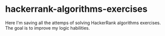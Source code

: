 # hackerrank-algorithms-exercises

Here I'm saving all the attemps of solving HackerRank algorithms exercises. The goal is to improve my logic habilities.